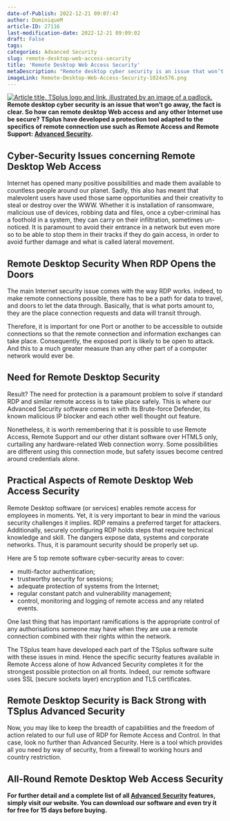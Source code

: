 ```yaml
---
date-of-Publish: 2022-12-21 09:07:47
author: DominiqueM
article-ID: 27116
last-modification-date: 2022-12-21 09:09:02
draft: False
tags: 
categories: Advanced Security
slug: remote-desktop-web-access-security
title: 'Remote Desktop Web Access Security'
metaDescription: "Remote desktop cyber security is an issue that won’t go away. So how can remote desktop Web access and any other Internet use be secure?"
imageLink: Remote-Desktop-Web-Access-Security-1024x576.png
---
```

[![Article title, TSplus logo and link, illustrated by an image of a padlock.](/images/Remote-Desktop-Web-Access-Security-1024x576.png)](https://tsplus.net/advanced-security/) 
**Remote desktop cyber security is an issue that won’t go away, the fact is clear. So how can remote desktop Web access and any other Internet use be secure? TSplus have developed a protection tool adapted to the specifics of remote connection use such as Remote Access and Remote Support: [Advanced Security](https://tsplus.net/advanced-security/).**

## Cyber-Security Issues concerning Remote Desktop Web Access


Internet has opened many positive possibilities and made them available to countless people around our planet. Sadly, this also has meant that malevolent users have used those same opportunities and their creativity to steal or destroy over the WWW. Whether it is installation of ransomware, malicious use of devices, robbing data and files, once a cyber-criminal has a foothold in a system, they can carry on their infiltration, sometimes un-noticed. It is paramount to avoid their entrance in a network but even more so to be able to stop them in their tracks if they do gain access, in order to avoid further damage and what is called lateral movement.


## Remote Desktop Security When RDP Opens the Doors


The main Internet security issue comes with the way RDP works. indeed, to make remote connections possible, there has to be a path for data to travel, and doors to let the data through. Basically, that is what ports amount to, they are the place connection requests and data will transit through.


Therefore, it is important for one Port or another to be accessible to outside connections so that the remote connection and information exchanges can take place. Consequently, the exposed port is likely to be open to attack. And this to a much greater measure than any other part of a computer network would ever be.


## Need for Remote Desktop Security


Result? The need for protection is a paramount problem to solve if standard RDP and similar remote access is to take place safely. This is where our Advanced Security software comes in with its Brute-force Defender, its known malicious IP blocker and each other well thought out feature.


Nonetheless, it is worth remembering that it is possible to use Remote Access, Remote Support and our other distant software over HTML5 only, curtailing any hardware-related Web connection worry. Some possibilities are different using this connection mode, but safety issues become centred around credentials alone.


## Practical Aspects of Remote Desktop Web Access Security


Remote Desktop software (or services) enables remote access for employees in moments. Yet, it is very important to bear in mind the various security challenges it implies. RDP remains a preferred target for attackers. Additionally, securely configuring RDP holds steps that require technical knowledge and skill. The dangers expose data, systems and corporate networks. Thus, it is paramount security should be properly set up.


Here are 5 top remote software cyber-security areas to cover:

* multi-factor authentication;
* trustworthy security for sessions;
* adequate protection of systems from the Internet;
* regular constant patch and vulnerability management;
* control, monitoring and logging of remote access and any related events.


One last thing that has important ramifications is the appropriate control of any authorisations someone may have when they are use a remote connection combined with their rights within the network.


The TSplus team have developed each part of the TSplus software suite with these issues in mind. Hence the specific security features available in Remote Access alone of how Advanced Security completes it for the strongest possible protection on all fronts. Indeed, our remote software uses SSL (secure sockets layer) encryption and TLS certificates.


## Remote Desktop Security is Back Strong with TSplus Advanced Security


Now, you may like to keep the breadth of capabilities and the freedom of action related to our full use of RDP for Remote Access and Control. In that case, look no further than Advanced Security. Here is a tool which provides all you need by way of security, from a firewall to working hours and country restriction.


## All-Round Remote Desktop Web Access Security


**For further detail and a complete list of all [Advanced Security](https://tsplus.net/advanced-security/) features, simply visit our website. You can download our software and even try it for free for 15 days before buying.**


